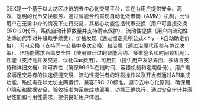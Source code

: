 DEX是一个基于以太坊区块链的去中心化交易平台，旨在为用户提供安全、高效、透明的代币交换服务，通过智能合约实现自动化做市商（AMM）机制，允许用户在无需中介的情况下进行交易，其核心功能包括代币交换（用户可直接交换ERC-20代币，系统自动计算数量并支持滑点保护）、流动性提供（用户向流动性池添加代币对并赚取手续费）、价格发现（通过恒定乘积公式x * y = k自动确定价格）、闪电交换（支持同一交易中多次交换）和治理（通过治理代币参与协议决策），非功能需求涵盖安全性（使用审计过的智能合约、多重签名和时间锁机制）、性能（支持高并发交易、优化Gas费用）、可用性（提供用户友好界面、多语言支持和详细文档）和可靠性（确保99.9%在线时间、容错机制和定期备份），用户需求满足交易者的快速便捷交易、流动性提供者的轻松操作以及开发者通过API集成功能，系统需在以太坊主网运行，兼容ERC-20标准，遵守去中心化原则，确保用户隐私和数据安全，验收标准为系统成功部署、功能正确执行、通过安全审计并满足性能和可用性需求，提供良好用户体验。
